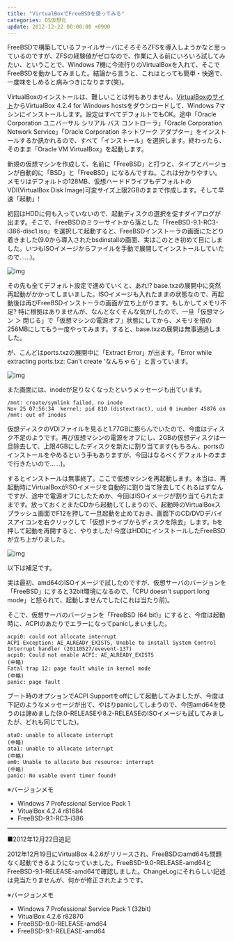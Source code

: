 ```yaml
---
title: "VirtualBoxでFreeBSDを使ってみる"
categories: OS仮想化
update: 2012-12-22 00:00:00 +0900
---
```


FreeBSDで構築しているファイルサーバにそろそろZFSを導入しようかなと思っているのですが、ZFSの経験値がゼロなので、作業に入る前にいろいろ試してみたい、ということで、Windows 7機に今流行りのVirtualBoxを入れて、そこでFreeBSDを動かしてみました。結論から言うと、これはとっても簡単・快適で、一度味をしめると病みつきになります(笑)。

VirtualBoxのインストールは、難しいことは何もありません。[VirtualBoxのサイト](https://www.virtualbox.org/)からVirtualBox 4.2.4 for Windows hostsをダウンロードして、Windows 7マシンにインストールします。設定はすべてデフォルトでもOK。途中「Oracle Corporation ユニバーサル シリアル バス コントローラ」「Oracle Corporation Network Service」「Oracle Corporation ネットワーク アダプター」をインストールするか訊かれるので、すべて「インストール」を選択します。終わったら、そのまま「Oracle VM VirtualBox」を起動します。

新規の仮想マシンを作成して、名前に「FreeBSD」と打つと、タイプとバージョンが自動的に「BSD」と「FreeBSD」になるんですね。これは分かりやすい。メモリはデフォルトの128MB、仮想ハードドライブもデフォルトのVDI(VirtualBox Disk Image)可変サイズ上限2GBのままで作成します。そして早速「起動」!

初回はHDDに何も入っていないので、起動ディスクの選択を促すダイアログが出ます。そこで、FreeBSDのミラーサイトから落とした「FreeBSD-9.1-RC3-i386-disc1.iso」を選択して起動すると、FreeBSDインストーラの画面にたどり着きました(9.0から導入されたbsdinstallの画面、実はこのとき初めて目にしました。いつもISOイメージからファイルを手動で展開してインストールしていたので……)。

![img](img/20121125-001.png)

その先も全てデフォルト設定で進めていくと、あれ!? base.txzの展開中に突然再起動がかかってしまいました。ISOイメージも入れたままの状態なので、再起動後は再びFreeBSDインストーラの画面が立ち上がります。もしかしてメモリ不足? 特に根拠はありませんが、なんとなくそんな気がしたので、一旦「仮想マシン ＞ 閉じる」で「仮想マシンの電源オフ」状態にしてから、メモリを倍の256MBにしてもう一度やってみます。すると、base.txzの展開は無事通過しました。

が、こんどはports.txzの展開中に「Extract Error」が出ます。「Error while extracting ports.txz: Can't create 'なんちゃら'」と言っています。

![img](img/20121125-002.png)

また画面には、inodeが足りなくなったというメッセージも出ています。

    /mnt: create/symlink failed, no inode
    Nov 25 07:56:34  kernel: pid 810 (distextract), uid 0 inumber 45876 on /mnt: out of inodes

仮想ディスクのVDIファイルを見ると1.77GBに膨らんでいたので、今度はディスク不足のようです。再び仮想マシンの電源をオフにし、2GBの仮想ディスクは一旦除去して、上限4GBにしたディスクを新たに割り当てます(もちろん、portsのインストールをやめるという手もありますが、今回はなるべくデフォルトのままで行きたいので……)。

するとインストールは無事終了。ここで仮想マシンを再起動します。本当は、再起動時にVirtualBoxがISOイメージを自動的に割り当て除去してくれるはずなんですが、途中で電源オフにしたためか、今回はISOイメージが割り当てられたままです。放っておくとまたCDから起動してしまうので、起動時のVirtualBoxスプラッシュ画面でF12を押して一旦起動を止めておき、画面下のCD/DVDデバイスアイコンを右クリックして「仮想ドライブからディスクを除去」します。bを押して起動を再開すると、やりました! 今度はHDDにインストールしたFreeBSDが立ち上がりました。

![img](img/20121125-003.png)

以下は補足です。

実は最初、amd64のISOイメージで試したのですが、仮想サーバのバージョンを「FreeBSD」にすると32bit環境になるので、「CPU doesn't support long mode」と怒られて、起動しませんでした(これは当たり前)。

そこで、仮想サーバのバージョンを「FreeBSD (64 bit)」にすると、今度は起動時に、ACPIのあたりでエラーになってpanicしまいました。

    acpi0: could not allocate interrupt
    ACPI Exception: AE_ALREADY_EXISTS, Unable to install System Control Interrupt handler (20110527/evevent-137)
    acpi0: Could not enable ACPI: AE_ALREADY_EXISTS
    (中略)
    Fatal trap 12: page fault while in kernel mode
    (中略)
    panic: page fault

ブート時のオプションでACPI Supportをoffにして起動してみましたが、今度は下記のようなメッセージが出て、やはりpanicしてしまうので、今回amd64を使うのは諦めました(9.0-RELEASEや8.2-RELEASEのISOイメージも試してみましたが、どれも同じでした)。

    ata0: unable to allocate interrupt
    (中略)
    ata1: unable to allocate interrupt
    (中略)
    em0: Unable to allocate bus resource: interrupt
    (中略)
    panic: No usable event timer found!

※バージョンメモ

- Windows 7 Professional Service Pack 1
- VitualBox 4.2.4 r81684
- FreeBSD-9.1-RC3-i386

---
■2012年12月22日追記

2012年12月19日にVirtualBox 4.2.6がリリースされ、FreeBSDのamd64も問題なく起動できるようになっていました。FreeBSD-9.0-RELEASE-amd64とFreeBSD-9.1-RELEASE-amd64で確認しました。ChangeLogにそれらしい記述は見当たりませんが、何かが修正されたようです。

※バージョンメモ

- Windows 7 Professional Service Pack 1 (32bit)
- VitualBox 4.2.6 r82870
- FreeBSD-9.0-RELEASE-amd64
- FreeBSD-9.1-RELEASE-amd64
